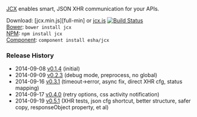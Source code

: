 [JCX][home] enables smart, JSON XHR communication for your APIs.

[home]: http://esha.github.io/jcx

Download: [jcx.min.js][full-min] or [jcx.js][full] [![Build Status](https://travis-ci.org/esha/jcx.png?branch=master)](https://travis-ci.org/esha/jcx)  
[Bower][bower]: `bower install jcx`  
[NPM][npm]: `npm install jcx`   
[Component][component]: `component install esha/jcx`  

[full]: https://raw.github.com/esha/jcx/master/dist/jcx.js
[min]: https://raw.github.com/esha/jcx/master/dist/jcx.min.js
[npm]: https://npmjs.org/package/jcx
[bower]: http://bower.io/
[component]: http://component.io/

### Release History
* 2014-09-08 [v0.1.4][] (initial)
* 2014-09-09 [v0.2.3][] (debug mode, preprocess, no global)
* 2014-09-16 [v0.3.1][] (timeout->error, async fix, direct XHR cfg, status mapping)
* 2014-09-17 [v0.4.0][] (retry options, css activity notification)
* 2014-09-19 [v0.5.1][] (XHR tests, json cfg shortcut, better structure, safer copy, responseObject property, et al)

[v0.1.4]: https://github.com/esha/jcx/tree/0.1.4
[v0.2.3]: https://github.com/esha/jcx/tree/0.2.3
[v0.3.1]: https://github.com/esha/jcx/tree/0.3.1
[v0.4.0]: https://github.com/esha/jcx/tree/0.4.0
[v0.5.1]: https://github.com/esha/jcx/tree/0.5.1
